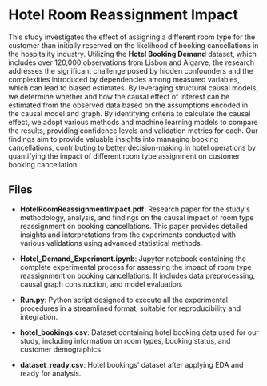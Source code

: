 # Hotel Room Reassignment Impact

This study investigates the effect of assigning a different room type for the customer than initially reserved on the likelihood of booking cancellations in the hospitality industry. Utilizing the **Hotel Booking Demand** dataset, which includes over 120,000 observations from Lisbon and Algarve, the research addresses the significant challenge posed by hidden confounders and the complexities introduced by dependencies among measured variables, which can lead to biased estimates. By leveraging structural causal models, we determine whether and how the causal effect of interest can be estimated from the observed data based on the assumptions encoded in the causal model and graph. By identifying criteria to calculate the causal effect, we adopt various methods and machine learning models to compare the results, providing confidence levels and validation metrics for each. Our findings aim to provide valuable insights into managing booking cancellations, contributing to better decision-making in hotel operations by quantifying the impact of different room type assignment on customer booking cancellation.

## Files

- **HotelRoomReassignmentImpact.pdf**: Research paper for the study's methodology, analysis, and findings on the causal impact of room type reassignment on booking cancellations. This paper provides detailed insights and interpretations from the experiments conducted with various validations using advanced statistical methods.

- **Hotel_Demand_Experiment.ipynb**: Jupyter notebook containing the complete experimental process for assessing the impact of room type reassignment on booking cancellations. It includes data preprocessing, causal graph construction, and model evaluation.

- **Run.py**: Python script designed to execute all the experimental procedures in a streamlined format, suitable for reproducibility and integration.

- **hotel_bookings.csv**: Dataset containing hotel booking data used for our study, including information on room types, booking status, and customer demographics.
  
- **dataset_ready.csv**: Hotel bookings' dataset after applying EDA and ready for analysis.

